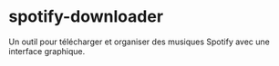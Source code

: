 # spotify-downloader
Un outil pour télécharger et organiser des musiques Spotify avec une interface graphique.
